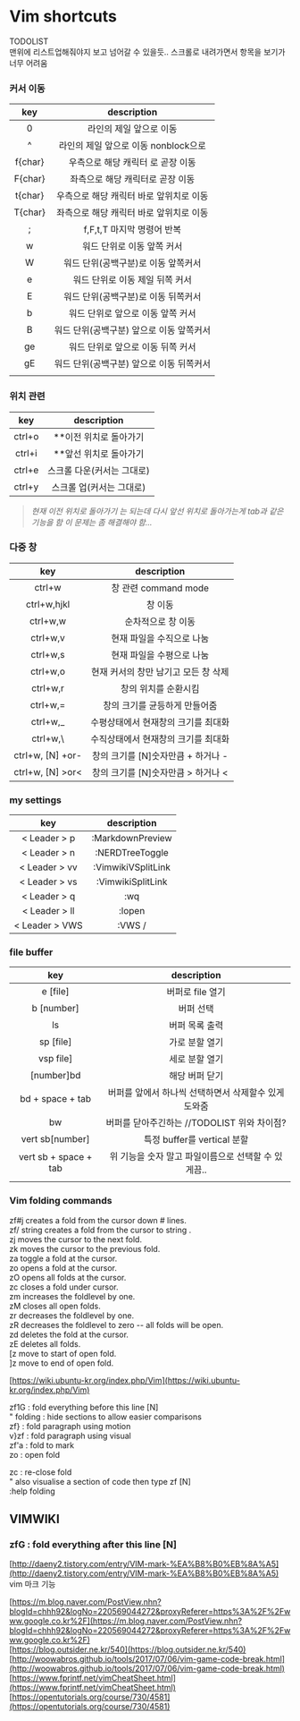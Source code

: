 # Vim shortcuts

TODOLIST  
맨위에 리스트업해줘야지 보고 넘어갈 수 있을듯.. 스크롤로 내려가면서 항목을 보기가 너무 어려움

### 커서 이동

| key | description |
| :---: | :---: |
| 0 | 라인의 제일 앞으로 이동 |
| ^ | 라인의 제일 앞으로 이동 nonblock으로 |
| f{char} | 우측으로 해당 캐릭터 로 곧장 이동 |
| F{char} | 좌측으로 해당 캐릭터로 곧장 이동 |
| t{char} | 우측으로 해당 캐릭터 바로 앞위치로 이동 |
| T{char} | 좌측으로 해당 캐릭터 바로 앞위치로 이동 |
| ; | f,F,t,T 마지막 명령어 반복 |
| w | 워드 단위로 이동  앞쪽 커서 |
| W | 워드 단위\(공백구분\)로 이동 앞쪽커서 |
| e | 워드 단위로 이동  제일 뒤쪽 커서 |
| E | 워드 단위\(공백구분\)로 이동 뒤쪽커서 |
| b | 워드 단위로 앞으로 이동 앞쪽 커서 |
| B | 워드 단위\(공백구분\) 앞으로 이동 앞쪽커서 |
| ge | 워드 단위로 앞으로 이동 뒤쪽 커서 |
| gE | 워드 단위\(공백구분\) 앞으로 이동 뒤쪽커서 |
|  |  |

### 위치 관련

| key | description |
| :---: | :---: |
| ctrl+o | \*\*이전 위치로 돌아가기 |
| ctrl+i | \*\*앞선 위치로 돌아가기 |
| ctrl+e | 스크롤 다운\(커서는 그대로\) |
| ctrl+y | 스크롤 업\(커서는 그대로\) |

> _현재 이전 위치로 돌아가기 는 되는데 다시 앞선 위치로 돌아가는게 tab과 같은기능을 함 이 문제는 좀 해결해야 함..._

### 다중 창

| key | description |
| :---: | :---: |
| ctrl+w | 창 관련 command mode |
| ctrl+w,hjkl | 창 이동 |
| ctrl+w,w | 순차적으로 창 이동 |
| ctrl+w,v | 현재 파일을 수직으로 나눔 |
| ctrl+w,s | 현재 파일을 수평으로 나눔 |
| ctrl+w,o | 현재 커서의 창만 남기고 모든 창 삭제 |
| ctrl+w,r | 창의 위치를 순환시킴 |
| ctrl+w,= | 창의 크기를 균등하게 만들어줌 |
| ctrl+w,\_ | 수평상태에서 현재창의 크기를 최대화 |
| ctrl+w,\ | 수직상태에서 현재창의 크기를 최대화 |
| ctrl+w, \[N\] +or- | 창의 크기를 \[N\]숫자만큼 + 하거나 - |
| ctrl+w, \[N\] &gt;or&lt; | 창의 크기를 \[N\]숫자만큼 &gt; 하거나 &lt; |

### my settings

| key | description |
| :---: | :---: |
| &lt; Leader &gt; p | :MarkdownPreview |
| &lt; Leader &gt; n | :NERDTreeToggle |
| &lt; Leader &gt; vv | :VimwikiVSplitLink |
| &lt; Leader &gt; vs | :VimwikiSplitLink |
| &lt; Leader &gt; q | :wq |
| &lt; Leader &gt; ll | :lopen |
| &lt; Leader &gt; VWS | :VWS / |

### file buffer

| key | description |
| :---: | :---: |
| e \[file\] | 버퍼로 file 열기 |
| b \[number\] | 버퍼 선택 |
| ls | 버퍼 목록 출력 |
| sp \[file\] | 가로 분할 열기 |
| vsp file\] | 세로 분할 열기 |
| \[number\]bd | 해당 버퍼 닫기 |
| bd + space + tab | 버퍼를 앞에서 하나씩 선택하면서 삭제할수 있게 도와줌 |
| bw | 버퍼를 닫아주긴하는 //TODOLIST 위와 차이점? |
| vert sb\[number\] | 특정 buffer를 vertical 분할 |
| vert sb + space + tab | 위 기능을 숫자 말고 파일이름으로 선택할 수 있게끔.. |
|  |  |

### Vim folding commands

zf\#j creates a fold from the cursor down \# lines.  
zf/ string creates a fold from the cursor to string .  
zj moves the cursor to the next fold.  
zk moves the cursor to the previous fold.  
za toggle a fold at the cursor.  
zo opens a fold at the cursor.  
zO opens all folds at the cursor.  
zc closes a fold under cursor.  
zm increases the foldlevel by one.  
zM closes all open folds.  
zr decreases the foldlevel by one.  
zR decreases the foldlevel to zero -- all folds will be open.  
zd deletes the fold at the cursor.  
zE deletes all folds.  
\[z move to start of open fold.  
\]z move to end of open fold.

[https://wiki.ubuntu-kr.org/index.php/Vim](https://wiki.ubuntu-kr.org/index.php/Vim)

zf1G : fold everything before this line \[N\]  
" folding : hide sections to allow easier comparisons  
zf} : fold paragraph using motion  
v}zf : fold paragraph using visual  
zf'a : fold to mark  
zo : open fold

zc : re-close fold  
" also visualise a section of code then type zf \[N\]  
:help folding

## VIMWIKI

### zfG : fold everything after this line \[N\]

[http://daeny2.tistory.com/entry/VIM-mark-%EA%B8%B0%EB%8A%A5](http://daeny2.tistory.com/entry/VIM-mark-%EA%B8%B0%EB%8A%A5)  
vim 마크 기능

[https://m.blog.naver.com/PostView.nhn?blogId=chhh92&logNo=220569044272&proxyReferer=https%3A%2F%2Fwww.google.co.kr%2F](https://m.blog.naver.com/PostView.nhn?blogId=chhh92&logNo=220569044272&proxyReferer=https%3A%2F%2Fwww.google.co.kr%2F)  
[https://blog.outsider.ne.kr/540](https://blog.outsider.ne.kr/540) [http://woowabros.github.io/tools/2017/07/06/vim-game-code-break.html](http://woowabros.github.io/tools/2017/07/06/vim-game-code-break.html) [https://www.fprintf.net/vimCheatSheet.html](https://www.fprintf.net/vimCheatSheet.html) [https://opentutorials.org/course/730/4581](https://opentutorials.org/course/730/4581)

